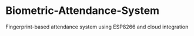 # Biometric-Attendance-System
Fingerprint-based attendance system using ESP8266 and cloud integration
